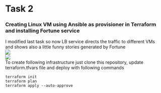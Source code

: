 # Task 2
### Creating Linux VM using Ansible as provisioner in Terraform and installing Fortune service
I modified last task so now LB service directs the traffic to different VMs and shows also a little funny stories generated by Fortune <br>
![](1.png) <br>
![](2.png) <br>
To create following infrastructure just clone this repository, update terraform.tfvars file and deploy with following commands <br>
```
terraform init
terraform plan
terraform apply --auto-approve
```
